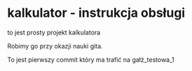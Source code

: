 # kalkulator - instrukcja obsługi

to jest prosty projekt kalkulatora

Robimy go przy okazji nauki gita.

To jest pierwszy commit który ma trafić na gałż_testowa_1
